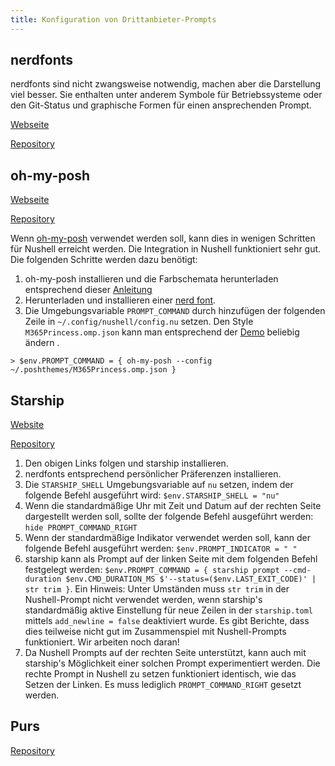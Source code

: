 ```yaml
---
title: Konfiguration von Drittanbieter-Prompts
---
```


## nerdfonts

nerdfonts sind nicht zwangsweise notwendig, machen aber die Darstellung viel besser.
Sie enthalten unter anderem Symbole für Betriebssysteme oder den Git-Status und graphische Formen für einen ansprechenden Prompt.

[Webseite](https://www.nerdfonts.com)

[Repository](https://github.com/ryanoasis/nerd-fonts)

## oh-my-posh

[Webseite](https://ohmyposh.dev/)

[Repository](https://github.com/JanDeDobbeleer/oh-my-posh)

Wenn [oh-my-posh](https://ohmyposh.dev/) verwendet werden soll, kann dies in wenigen Schritten für Nushell erreicht werden. Die Integration in Nushell funktioniert sehr gut. Die folgenden Schritte werden dazu benötigt:

1. oh-my-posh installieren und die Farbschemata herunterladen entsprechend dieser [Anleitung](https://ohmyposh.dev/docs/linux#installation)
2. Herunterladen und installieren einer [nerd font](https://github.com/ryanoasis/nerd-fonts).
3. Die Umgebungsvariable `PROMPT_COMMAND` durch hinzufügen der folgenden Zeile in `~/.config/nushell/config.nu` setzen. Den Style `M365Princess.omp.json` kann man entsprechend der [Demo](https://ohmyposh.dev/docs/themes) beliebig ändern .

```nu
> $env.PROMPT_COMMAND = { oh-my-posh --config ~/.poshthemes/M365Princess.omp.json }
```

## Starship

[Website](https://starship.rs/)

[Repository](https://github.com/starship/starship)

1. Den obigen Links folgen und starship installieren.
2. nerdfonts entsprechend persönlicher Präferenzen installieren.
3. Die `STARSHIP_SHELL` Umgebungsvariable auf `nu` setzen, indem der folgende Befehl ausgeführt wird: `$env.STARSHIP_SHELL = "nu"`
4. Wenn die standardmäßige Uhr mit Zeit und Datum auf der rechten Seite dargestellt werden soll, sollte der folgende Befehl ausgeführt werden: `hide PROMPT_COMMAND_RIGHT`
5. Wenn der standardmäßige Indikator verwendet werden soll, kann der folgende Befehl ausgeführt werden: `$env.PROMPT_INDICATOR = " "`
6. starship kann als Prompt auf der linken Seite mit dem folgenden Befehl festgelegt werden: `$env.PROMPT_COMMAND = { starship prompt --cmd-duration $env.CMD_DURATION_MS $'--status=($env.LAST_EXIT_CODE)' | str trim }`. Ein Hinweis: Unter Umständen muss `str trim` in der Nushell-Prompt nicht verwendet werden, wenn starship's standardmäßig aktive Einstellung für neue Zeilen in der `starship.toml` mittels `add_newline = false` deaktiviert wurde. Es gibt Berichte, dass dies teilweise nicht gut im Zusammenspiel mit Nushell-Prompts funktioniert. Wir arbeiten noch daran!
7. Da Nushell Prompts auf der rechten Seite unterstützt, kann auch mit starship's Möglichkeit einer solchen Prompt experimentiert werden. Die rechte Prompt in Nushell zu setzen funktioniert identisch, wie das Setzen der Linken. Es muss lediglich `PROMPT_COMMAND_RIGHT` gesetzt werden.

## Purs

[Repository](https://github.com/xcambar/purs)

